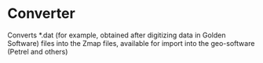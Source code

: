 # Converter
Converts *.dat (for example, obtained after digitizing data in Golden Software) files into the Zmap files, available for import into the geo-software (Petrel and others)
